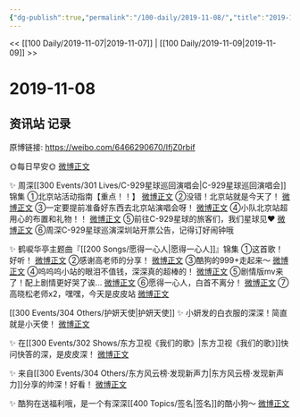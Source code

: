 ```yaml
---
{"dg-publish":true,"permalink":"/100-daily/2019-11-08/","title":"2019-11-08"}
---
```



<< [[100 Daily/2019-11-07\|2019-11-07]] | [[100 Daily/2019-11-09\|2019-11-09]] >>

# 2019-11-08

## 资讯站 记录

原博链接: https://weibo.com/6466290670/IfjZ0rbif

🌞每日早安🌞
[微博正文](https://m.weibo.cn/6466290670/4436274032900577)

✨ 周深[[300 Events/301 Lives/C-929星球巡回演唱会\|C-929星球巡回演唱会]]锦集
①北京站活动指南【重点！！】
[微博正文](https://m.weibo.cn/6466290670/4436467675354863)
②没错！北京站就是今天了！
[微博正文](https://m.weibo.cn/6466290670/4436290411458451)
③一定要提前准备好东西去北京站演唱会呀！
[微博正文](https://m.weibo.cn/6466290670/4436447605717842)
④小队北京站超用心的布置和礼物！！
[微博正文](https://m.weibo.cn/6466290670/4436472834603913)
⑤前往C-929星球的旅客们，我们星球见❤️
[微博正文](https://m.weibo.cn/6466290670/4436507378788317)
⑥周深C-929星球巡演深圳站开票公告，记得订好闹钟哦
[](https://m.weibo.cn/6466290670/4436430409246700)

✨ 鹤唳华亭主题曲『[[200 Songs/愿得一心人\|愿得一心人]]』锦集
①这首歌！好听！
[微博正文](https://m.weibo.cn/6466290670/4436305385440752)
②感谢高老师的分享！
[微博正文](https://m.weibo.cn/6466290670/4436313028013722)
③酷狗的999+走起来～
[微博正文](https://m.weibo.cn/6466290670/4436337433903586)
④呜呜呜小站的眼泪不值钱，深深真的超棒的！
[微博正文](https://m.weibo.cn/6466290670/4436341276534151)
⑤剧情版mv来了！配上剧情更好哭了诶…
[微博正文](https://m.weibo.cn/6466290670/4436400823217523)
⑥愿得一心人，白首不离分！
[微博正文](https://m.weibo.cn/6466290670/4436408347051951)
⑦高晓松老师x2，嘿嘿，今天是皮皮站
[微博正文](https://m.weibo.cn/6466290670/4436419688628088)

[[300 Events/304 Others/护妍天使\|护妍天使]]
✨ 小妍发的白衣服的深深！简直就是小天使！
[微博正文](https://m.weibo.cn/6466290670/4436363728045622)

✨ 在[[300 Events/302 Shows/东方卫视《我们的歌》\|东方卫视《我们的歌》]]快问快答的深，是皮皮深！
[微博正文](https://m.weibo.cn/6466290670/4436410708707464)

✨ 来自[[300 Events/304 Others/东方风云榜·发现新声力\|东方风云榜·发现新声力]]分享的帅深！好看！
[微博正文](https://m.weibo.cn/6466290670/4436411480142064)

✨ 酷狗在送福利哦，是一个有深深[[400 Topics/签名\|签名]]的酷小狗～
[微博正文](https://m.weibo.cn/6466290670/4436465574303996)

